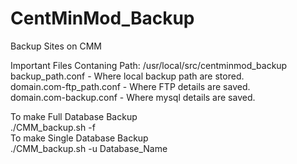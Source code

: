 # CentMinMod_Backup
Backup Sites on CMM <br/>

Important Files Contaning Path: /usr/local/src/centminmod_backup <br/>
backup_path.conf - Where local backup path are stored. <br/>
domain.com-ftp_path.conf - Where FTP details are saved. <br/> 
domain.com-backup.conf - Where mysql details are saved.<br/>

To make Full Database Backup <br/>
./CMM_backup.sh -f <br/>
To make Single Database Backup <br/>
./CMM_backup.sh -u Database_Name <br/>
